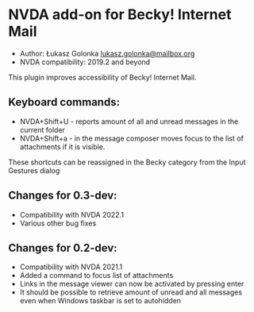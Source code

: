 # NVDA add-on for Becky! Internet Mail #

* Author: Łukasz Golonka <lukasz.golonka@mailbox.org>
* NVDA compatibility: 2019.2 and beyond

This plugin improves accessibility of Becky! Internet Mail. 

## Keyboard commands:

* NVDA+Shift+U - reports amount of all and unread messages in the current folder
* NVDA+Shift+a - in the message composer moves focus to the list of attachments if it is visible.

These shortcuts can be reassigned in the Becky category from the Input Gestures dialog

## Changes for 0.3-dev:

* Compatibility with NVDA 2022.1
* Various other bug fixes

## Changes for 0.2-dev:
* Compatibility with NVDA 2021.1
* Added a command to focus list of attachments
* Links in the message viewer can now be activated by pressing enter
* It should be possible to retrieve amount of unread and all messages even when Windows taskbar is set to autohidden
